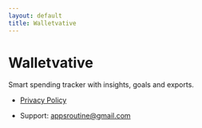 ```yaml
---
layout: default
title: Walletvative
---
```


# Walletvative
Smart spending tracker with insights, goals and exports.

- [Privacy Policy](privacy-policy)

- Support: appsroutine@gmail.com
